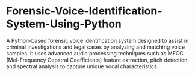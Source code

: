 # Forensic-Voice-Identification-System-Using-Python
A Python-based forensic voice identification system designed to assist in criminal investigations and legal cases by analyzing and matching voice samples. It uses advanced audio processing techniques such as MFCC (Mel-Frequency Cepstral Coefficients) feature extraction, pitch detection, and spectral analysis to capture unique vocal characteristics.
